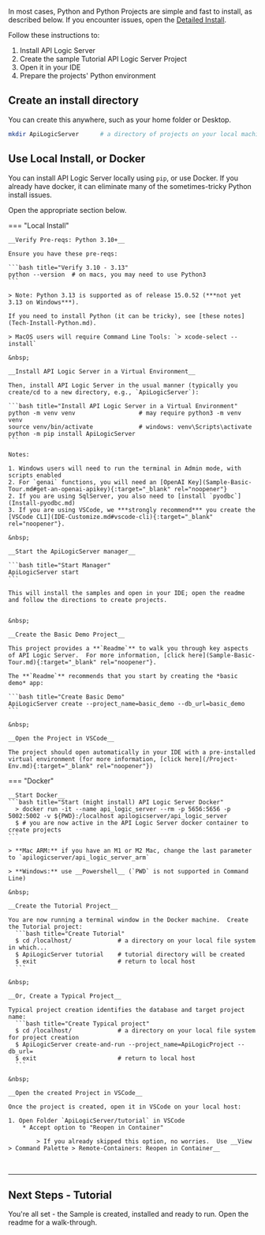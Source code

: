 In most cases, Python and Python Projects are simple and fast to install, as described below.  If you encounter issues, open the [Detailed Install](Install.md).

Follow these instructions to:

1. Install API Logic Server
2. Create the sample Tutorial API Logic Server Project
3. Open it in your IDE
4. Prepare the projects' Python environment


## Create an install directory

You can create this anywhere, such as your home folder or Desktop.

```bash title="Create an install directory"
mkdir ApiLogicServer      # a directory of projects on your local machine
```

## Use Local Install, or Docker

You can install API Logic Server locally using `pip`, or use Docker.  If you already have docker, it can eliminate many of the sometimes-tricky Python install issues.

Open the appropriate section below.

=== "Local Install"

    __Verify Pre-reqs: Python 3.10+__

    Ensure you have these pre-reqs:

    ```bash title="Verify 3.10 - 3.13"
    python --version  # on macs, you may need to use Python3
    ```

    > Note: Python 3.13 is supported as of release 15.0.52 (***not yet 3.13 on Windows***).

    If you need to install Python (it can be tricky), see [these notes](Tech-Install-Python.md).

    > MacOS users will require Command Line Tools: `> xcode-select --install`

    &nbsp;

    __Install API Logic Server in a Virtual Environment__

    Then, install API Logic Server in the usual manner (typically you create/cd to a new directory, e.g., `ApiLogicServer`):

    ```bash title="Install API Logic Server in a Virtual Environment"
    python -m venv venv                  # may require python3 -m venv venv
    source venv/bin/activate             # windows: venv\Scripts\activate
    python -m pip install ApiLogicServer
    ```

    Notes:
    
    1. Windows users will need to run the terminal in Admin mode, with scripts enabled
    2. For `genai` functions, you will need an [OpenAI Key](Sample-Basic-Tour.md#get-an-openai-apikey){:target="_blank" rel="noopener"}
    2. If you are using SqlServer, you also need to [install `pyodbc`](Install-pyodbc.md)
    3. If you are using VSCode, we ***strongly recommend*** you create the [VSCode CLI](IDE-Customize.md#vscode-cli){:target="_blank" rel="noopener"}.

    &nbsp;

    __Start the ApiLogicServer manager__

    ```bash title="Start Manager"
    ApiLogicServer start
    ```

    This will install the samples and open in your IDE; open the readme and follow the directions to create projects.


    &nbsp;
    
    __Create the Basic Demo Project__

    This project provides a **`Readme`** to walk you through key aspects of API Logic Server.  For more information, [click here](Sample-Basic-Tour.md){:target="_blank" rel="noopener"}.

    The **`Readme`** recommends that you start by creating the *basic demo* app:

    ```bash title="Create Basic Demo"
    ApiLogicServer create --project_name=basic_demo --db_url=basic_demo
    ```

    &nbsp;

    __Open the Project in VSCode__

    The project should open automatically in your IDE with a pre-installed virtual environment (for more information, [click here](/Project-Env.md){:target="_blank" rel="noopener"})

=== "Docker"

    __Start Docker__
    ```bash title="Start (might install) API Logic Server Docker"
      > docker run -it --name api_logic_server --rm -p 5656:5656 -p 5002:5002 -v ${PWD}:/localhost apilogicserver/api_logic_server
      $ # you are now active in the API Logic Server docker container to create projects
    ```

    > **Mac ARM:** if you have an M1 or M2 Mac, change the last parameter to `apilogicserver/api_logic_server_arm`
  
    > **Windows:** use __Powershell__ (`PWD` is not supported in Command Line)

    &nbsp;

    __Create the Tutorial Project__

    You are now running a terminal window in the Docker machine.  Create the Tutorial project:
      ```bash title="Create Tutorial"
      $ cd /localhost/             # a directory on your local file system in which...
      $ ApiLogicServer tutorial    # tutorial directory will be created
      $ exit                       # return to local host 
      ```

    &nbsp;

    __Or, Create a Typical Project__

    Typical project creation identifies the database and target project name:
      ```bash title="Create Typical project"
      $ cd /localhost/             # a directory on your local file system for project creation
      $ ApiLogicServer create-and-run --project_name=ApiLogicProject --db_url=
      $ exit                       # return to local host 
      ```

    &nbsp;

    __Open the created Project in VSCode__
    
    Once the project is created, open it in VSCode on your local host:

    1. Open Folder `ApiLogicServer/tutorial` in VSCode
        * Accept option to "Reopen in Container"

            > If you already skipped this option, no worries.  Use __View > Command Palette > Remote-Containers: Reopen in Container__


&nbsp;

---


## Next Steps - Tutorial

You're all set - the Sample is created, installed and ready to run.  Open the readme for a walk-through.
